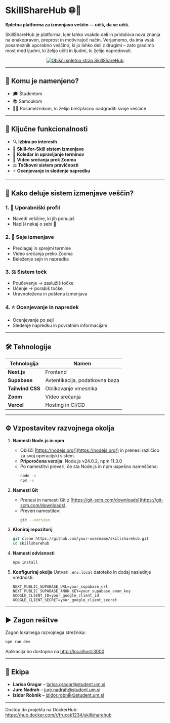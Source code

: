 # SkillShareHub 🌐🤝

**Spletna platforma za izmenjavo veščin — učiš, da se učiš.**

SkillShareHub je platforma, kjer lahko vsakdo deli in pridobiva nova znanja na enakopraven, preprost in motivirajoč način. Verjamemo, da ima vsak posameznik uporabno veščino, ki jo lahko deli z drugimi – zato gradimo most med ljudmi, ki želijo učiti in ljudmi, ki želijo napredovati.


<p align="center">
  <a href="https://skill-share-hub-skillsharehubs-projects-a282906b.vercel.app" target="_blank">
    <img src="https://img.shields.io/badge/🌍 Obišči%20SkillShareHub%20spletno%20stran%20-%20KLIKNI%20TUKAJ-blue?style=for-the-badge&logo=google-chrome" alt="Obišči spletno stran SkillShareHub" />
  </a>
</p>

---


## 🧠 Komu je namenjeno?

- 🎓 Študentom
- 📚 Samoukom
- 🧑‍💻 Posameznikom, ki želijo brezplačno nadgraditi svoje veščine

---

## 🚀 Ključne funkcionalnosti

- 🔍 **Izbira po interesih**
- 🧩 **Skill-for-Skill sistem izmenjave**
- 📆 **Koledar in upravljanje terminov**
- 🎥 **Video srečanja prek Zooma**
- ⚖️ **Točkovni sistem pravičnosti**
- ⭐ **Ocenjevanje in sledenje napredku**

---

## 🧩 Kako deluje sistem izmenjave veščin?

### 1. 🔐 Uporabniški profil

* Navedi veščine, ki jih ponujaš
* Napiši nekaj o sebi 🙂

### 2. 📅 Seje izmenjave

* Predlagaj in sprejmi termine
* Video srečanja preko Zooma
* Beleženje sejn in napredka

### 3. ⚖️ Sistem točk

* Poučevanje → zaslužiš točke
* Učenje → porabiš točke
* Uravnotežena in poštena izmenjava

### 4. ⭐ Ocenjevanje in napredek

* Ocenjevanje po seji
* Sledenje napredku in povratnim informacijam

---

## 🛠️ Tehnologije

| Tehnologija         | Namen                                |
|---------------------|---------------------------------------|
| **Next.js** | Frontend       |
| **Supabase**         | Avtentikacija, podatkovna baza       |
| **Tailwind CSS**     | Oblikovanje vmesnika                 |
| **Zoom**         | Video srečanja                       |
| **Vercel**           | Hosting in CI/CD                     |

---

## ⚙️ Vzpostavitev razvojnega okolja
1. **Namesti Node.js in npm**
   - Obišči [https://nodejs.org/](https://nodejs.org/) in prenesi  različico za svoj operacijski sistem.
   - **Priporočena verzija**: Node.js v24.0.2, npm 11.3.0
   - Po namestitvi preveri, če sta Node.js in npm uspešno nameščena:
     ```bash
     node -v
     npm -v
     ```

2. **Namesti Git**
   - Prenesi in namesti Git z [https://git-scm.com/downloads](https://git-scm.com/downloads).
   - Preveri namestitev:
     ```bash
     git --version
     ```

3. **Kloniraj repozitorij**
   ```bash
   git clone https://github.com/your-username/skillsharehub.git
   cd skillsharehub
    ````

4. **Namesti odvisnosti**

   ```bash
   npm install
   ```

5. **Konfiguriraj okolje**
   Ustvari `.env.local` datoteko in dodaj naslednje vrednosti:

   ```env
   NEXT_PUBLIC_SUPABASE_URL=your_supabase_url
   NEXT_PUBLIC_SUPABASE_ANON_KEY=your_supabase_anon_key
   GOOGLE_CLIENT_ID=your_google_client_id
   GOOGLE_CLIENT_SECRET=your_google_client_secret
   ```

---

## ▶️ Zagon rešitve

Zagon lokalnega razvojnega strežnika:

```bash
npm run dev
```

Aplikacija bo dostopna na [http://localhost:3000](http://localhost:3000)

---


## 👥 Ekipa

* **Larisa Gragar** – [larisa.gragar@student.um.si](mailto:larisa.gragar@student.um.si)
* **Jure Nadrah** – [jure.nadrah@student.um.si](mailto:jure.nadrah@student.um.si)
* **Izidor Robnik** – [izidor.robnik@student.um.si](mailto:izidor.robnik@student.um.si)
---

Dostop do projekta na DockerHub: https://hub.docker.com/r/frucek1234/skillsharehub
